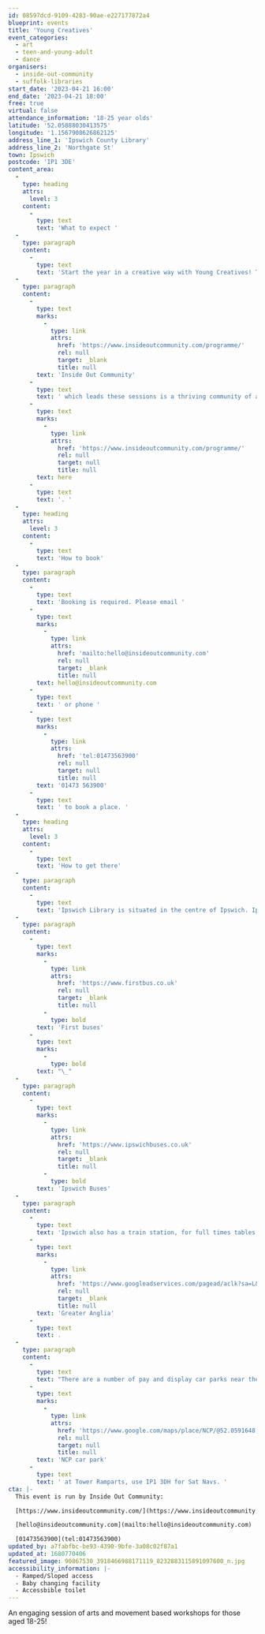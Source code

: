 ```yaml
---
id: 08597dcd-9109-4283-90ae-e227177872a4
blueprint: events
title: 'Young Creatives'
event_categories:
  - art
  - teen-and-young-adult
  - dance
organisers:
  - inside-out-community
  - suffolk-libraries
start_date: '2023-04-21 16:00'
end_date: '2023-04-21 18:00'
free: true
virtual: false
attendance_information: '18-25 year olds'
latitude: '52.05888030413575'
longitude: '1.1567908626862125'
address_line_1: 'Ipswich County Library'
address_line_2: 'Northgate St'
town: Ipswich
postcode: 'IP1 3DE'
content_area:
  -
    type: heading
    attrs:
      level: 3
    content:
      -
        type: text
        text: 'What to expect '
  -
    type: paragraph
    content:
      -
        type: text
        text: 'Start the year in a creative way with Young Creatives! These sessions for young people will include free arts and movement-based workshops led by artists every Friday, during term-time. In addition, there will be monthly online social meetups, to chat and enable connections. '
  -
    type: paragraph
    content:
      -
        type: text
        marks:
          -
            type: link
            attrs:
              href: 'https://www.insideoutcommunity.com/programme/'
              rel: null
              target: _blank
              title: null
        text: 'Inside Out Community'
      -
        type: text
        text: ' which leads these sessions is a thriving community of artists, volunteers and members who use art and creativity as a way of helping others improve and maintain their mental health and emotional wellbeing. Find out more about what the Inside Out Community does '
      -
        type: text
        marks:
          -
            type: link
            attrs:
              href: 'https://www.insideoutcommunity.com/programme/'
              rel: null
              target: null
              title: null
        text: here
      -
        type: text
        text: '. '
  -
    type: heading
    attrs:
      level: 3
    content:
      -
        type: text
        text: 'How to book'
  -
    type: paragraph
    content:
      -
        type: text
        text: 'Booking is required. Please email '
      -
        type: text
        marks:
          -
            type: link
            attrs:
              href: 'mailto:hello@insideoutcommunity.com'
              rel: null
              target: _blank
              title: null
        text: hello@insideoutcommunity.com
      -
        type: text
        text: ' or phone '
      -
        type: text
        marks:
          -
            type: link
            attrs:
              href: 'tel:01473563900'
              rel: null
              target: null
              title: null
        text: '01473 563900'
      -
        type: text
        text: ' to book a place. '
  -
    type: heading
    attrs:
      level: 3
    content:
      -
        type: text
        text: 'How to get there'
  -
    type: paragraph
    content:
      -
        type: text
        text: 'Ipswich Library is situated in the centre of Ipswich. Ipswich is served by two bus services both of which have stops only a couple of minutes walk from the venue:'
  -
    type: paragraph
    content:
      -
        type: text
        marks:
          -
            type: link
            attrs:
              href: 'https://www.firstbus.co.uk'
              rel: null
              target: _blank
              title: null
          -
            type: bold
        text: 'First buses'
      -
        type: text
        marks:
          -
            type: bold
        text: "\_"
  -
    type: paragraph
    content:
      -
        type: text
        marks:
          -
            type: link
            attrs:
              href: 'https://www.ipswichbuses.co.uk'
              rel: null
              target: _blank
              title: null
          -
            type: bold
        text: 'Ipswich Buses'
  -
    type: paragraph
    content:
      -
        type: text
        text: 'Ipswich also has a train station, for full times tables, visit '
      -
        type: text
        marks:
          -
            type: link
            attrs:
              href: 'https://www.googleadservices.com/pagead/aclk?sa=L&ai=DChcSEwiO8N3i9b75AhVK7O0KHZiPB4cYABAAGgJkZw&ae=2&ohost=www.google.com&cid=CAESauD2nHrJiEa5SYCy9SQd0UI8YZ8VDyCC12MTDhByjOzoibMzdZLQqLjMUvsZ9M4bTPZm3JugmeLpa7C2z_16ntILhU1DhC50NZqg0JxJOdud38nXbTi3a2qB6TorWxbuXJZo0dRFdMtIuRk&sig=AOD64_0ZNncVFsLKSZX4cGdzF-seYXAsKg&q&adurl&ved=2ahUKEwiN_9Xi9b75AhUKgFwKHb8wBNwQ0Qx6BAgDEAE&nis=8&dct=1'
              rel: null
              target: _blank
              title: null
        text: 'Greater Anglia'
      -
        type: text
        text: .
  -
    type: paragraph
    content:
      -
        type: text
        text: "There are a number of pay and display car parks near the venue, the closest is\_a "
      -
        type: text
        marks:
          -
            type: link
            attrs:
              href: 'https://www.google.com/maps/place/NCP/@52.0591648,1.1514557,17z/data=!4m15!1m8!3m7!1s0x47d9a1d33ba91a13:0x1eb62c52b78051d7!2sTower+Ramparts,+Ipswich!3b1!8m2!3d52.0591648!4d1.1536444!16s%2Fg%2F1vfn5y61!3m5!1s0x47d9a1c9a95912e5:0x2ed13c9dfb6c3e83!8m2!3d52.0593149!4d1.1523731!16s%2Fg%2F12qh60tc0'
              rel: null
              target: null
              title: null
        text: 'NCP car park'
      -
        type: text
        text: ' at Tower Ramparts, use IP1 3DH for Sat Navs. '
cta: |-
  This event is run by Inside Out Community:

  [https://www.insideoutcommunity.com/](https://www.insideoutcommunity.com/)

  [hello@insideoutcommunity.com](mailto:hello@insideoutcommunity.com)

  [01473563900](tel:01473563900)
updated_by: a7fabfbc-be93-4390-9bfe-3a08c02f87a1
updated_at: 1680770406
featured_image: 90867530_3918466988171119_8232883115891097600_n.jpg
accessibility_information: |-
  - Ramped/Sloped access
  - Baby changing facility
  - Accessbible toilet
---
```

An engaging session of arts and movement based workshops for those aged 18-25!